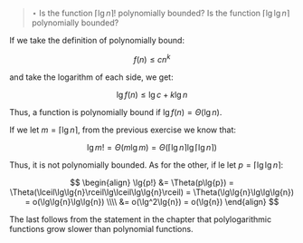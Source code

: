 > $\star$ Is the function $\lceil \lg{n} \rceil!$ polynomially bounded? Is
> the function $\lceil \lg\lg{n} \rceil$ polynomially bounded?

If we take the definition of polynomially bound:

$$ f(n) \leq cn^k $$

and take the logarithm of each side, we get:

$$ \lg{f(n)} \leq \lg{c} + k\lg{n} $$

Thus, a function is polynomially bound if $\lg{f(n)} = \Theta(\lg{n})$.

If we let $m = \lceil \lg{n} \rceil$, from the previous exercise we know that:

$$ \lg{m!} = \Theta(m\lg{m}) = \Theta(\lceil\lg{n}\rceil\lg\lceil\lg{n}\rceil) $$

Thus, it is not polynomially bounded. As for the other, if le let $p = \lceil
\lg\lg{n} \rceil$:

$$ \begin{align}
   \lg{p!} &= \Theta(p\lg{p}) = \Theta(\lceil\lg\lg{n}\rceil\lg\lceil\lg\lg{n}\rceil)
            = \Theta(\lg\lg{n}\lg\lg\lg{n}) = o(\lg\lg{n}\lg\lg{n}) \\\\
           &= o(\lg^2\lg{n}) = o(\lg{n})
   \end{align} $$

The last follows from the statement in the chapter that polylogarithmic
functions grow slower than polynomial functions.
